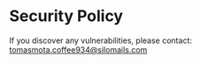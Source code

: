 # Security Policy

If you discover any vulnerabilities, please contact: tomasmota.coffee934@silomails.com
